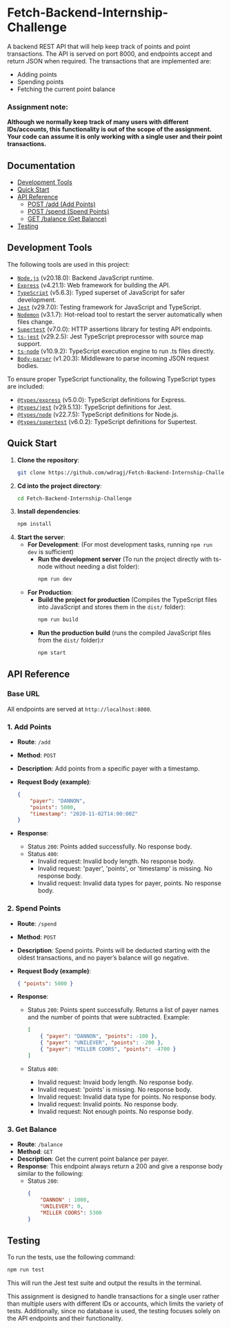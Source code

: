 # Fetch-Backend-Internship-Challenge

A backend REST API that will help keep track of points and point transactions.
The API is served on port 8000, and endpoints accept and return JSON when required.
The transactions that are implemented are:

- Adding points
- Spending points
- Fetching the current point balance

### Assignment note:

**Although we normally keep track of many users with different IDs/accounts, this functionality is out of the scope of the assignment. Your code can assume it is only working with a single user and their point transactions.**

## Documentation

- [Development Tools](#development-tools)
- [Quick Start](#quick-start)
- [API Reference](#api-reference)
    - [POST /add (Add Points)](#1-add-points)
    - [POST /spend (Spend Points)](#2-spend-points)
    - [GET /balance (Get Balance)](#3-get-balance)
- [Testing](#testing)

## Development Tools

The following tools are used in this project:

- [`Node.js`](https://nodejs.org/en) (v20.18.0): Backend JavaScript runtime.
- [`Express`](https://expressjs.com/) (v4.21.1): Web framework for building the API.
- [`TypeScript`](https://www.typescriptlang.org/) (v5.6.3): Typed superset of JavaScript for safer development.
- [`Jest`](https://jestjs.io/) (v29.7.0): Testing framework for JavaScript and TypeScript.
- [`Nodemon`](https://www.npmjs.com/package/nodemon) (v3.1.7): Hot-reload tool to restart the server automatically when files change.
- [`Supertest`](https://www.npmjs.com/package/supertest) (v7.0.0): HTTP assertions library for testing API endpoints.
- [`ts-jest`](https://www.npmjs.com/package/ts-jest) (v29.2.5): Jest TypeScript preprocessor with source map support.
- [`ts-node`](https://www.npmjs.com/package/ts-node) (v10.9.2): TypeScript execution engine to run .ts files directly.
- [`Body-parser`](https://www.npmjs.com/package/body-parser) (v1.20.3): Middleware to parse incoming JSON request bodies.

To ensure proper TypeScript functionality, the following TypeScript types are included:

- [`@types/express`](https://www.npmjs.com/package/@types/express) (v5.0.0): TypeScript definitions for Express.
- [`@types/jest`](https://www.npmjs.com/package/@types/jest) (v29.5.13): TypeScript definitions for Jest.
- [`@types/node`](https://www.npmjs.com/package/@types/node) (v22.7.5): TypeScript definitions for Node.js.
- [`@types/supertest`](https://www.npmjs.com/package/@types/supertest) (v6.0.2): TypeScript definitions for Supertest.

## Quick Start

1. **Clone the repository**:
    ```bash
    git clone https://github.com/wdragj/Fetch-Backend-Internship-Challenge.git
    ```
2. **Cd into the project directory**:
    ```bash
    cd Fetch-Backend-Internship-Challenge
    ```
3. **Install dependencies**:
    ```bash
    npm install
    ```
4. **Start the server**:
    - **For Development**: (For most development tasks, running `npm run dev` is sufficient)
        - **Run the development server** (To run the project directly with ts-node without needing a dist folder):
            ```bash
            npm run dev
            ```
    - **For Production**:
        - **Build the project for production** (Compiles the TypeScript files into JavaScript and stores them in the `dist/` folder):
            ```bash
            npm run build
            ```
        - **Run the production build** (runs the compiled JavaScript files from the `dist/` folder):r
            ```bash
            npm start
            ```

## API Reference

### Base URL

All endpoints are served at `http://localhost:8000`.

### 1. Add Points

- **Route**: `/add`
- **Method**: `POST`
- **Description**: Add points from a specific payer with a timestamp.
- **Request Body (example)**:

    ```json
    {
        "payer": "DANNON",
        "points": 5000,
        "timestamp": "2020-11-02T14:00:00Z"
    }
    ```

- **Response**:
    - Status `200`: Points added successfully. No response body.
    - Status `400`:
        - Invalid request: Invalid body length. No response body.
        - Invalid request: 'payer', 'points', or 'timestamp' is missing. No response body.
        - Invalid request: Invalid data types for payer, points. No response body.

### 2. Spend Points

- **Route**: `/spend`
- **Method**: `POST`
- **Description**: Spend points. Points will be deducted starting with the oldest transactions, and no payer’s balance will go negative.
- **Request Body (example)**:

    ```json
    { "points": 5000 }
    ```

- **Response**:

    - Status `200`: Points spent successfully. Returns a list of payer names and the number of points that were subtracted. Example:
    
        ```json
        [
            { "payer": "DANNON", "points": -100 },
            { "payer": "UNILEVER", "points": -200 },
            { "payer": "MILLER COORS", "points": -4700 }
        ]
        ```

    - Status `400`:
        - Invalid request: Invaid body length. No response body.
        - Invalid request: 'points' is missing. No response body.
        - Invalid request: Invalid data type for points. No response body.
        - Invalid request: Invalid points. No response body.
        - Invalid request: Not enough points. No response body.

### 3. Get Balance

- **Route**: `/balance`
- **Method**: `GET`
- **Description**: Get the current point balance per payer.
- **Response**: This endpoint always return a 200 and give a response body similar to the following:
    - Status `200`: 
        ```json
        {
            "DANNON" : 1000,
            "UNILEVER": 0,
            "MILLER COORS": 5300
        }
        ```

## Testing

To run the tests, use the following command:

```bash
npm run test
```

This will run the Jest test suite and output the results in the terminal.  

This assignment is designed to handle transactions for a single user rather than multiple users with different IDs or accounts, which limits the variety of tests. Additionally, since no database is used, the testing focuses solely on the API endpoints and their functionality.